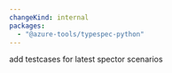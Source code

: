 ```yaml
---
changeKind: internal
packages:
  - "@azure-tools/typespec-python"
---
```


add testcases for latest spector scenarios